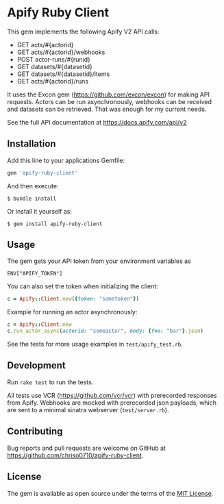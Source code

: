 # Apify Ruby Client

This gem implements the following Apify V2 API calls:

* GET acts/#{actorid}
* GET acts/#{actorid}/webhooks
* POST actor-runs/#{runid}
* GET datasets/#{datasetid}
* GET datasets/#{datasetid}/items
* GET acts/#{actorid}/runs

It uses the Excon gem (https://github.com/excon/excon) for making API requests.
Actors can be run asynchronously, webhooks can be received and datasets can be retrieved.
That was enough for my current needs.

See the full API documentation at https://docs.apify.com/api/v2

## Installation

Add this line to your applications Gemfile:

```ruby
gem 'apify-ruby-client'
```

And then execute:

    $ bundle install

Or install it yourself as:

    $ gem install apify-ruby-client

## Usage

The gem gets your API token from your environment variables as

    ENV["APIFY_TOKEN"]

You can also set the token when initializing the client:

```ruby
c = Apify::Client.new({token: "sometoken"})
```

Example for running an actor asynchronously:

```ruby
c = Apify::Client.new
c.run_actor_async(actorid: "someactor", body: {foo: "bar"}.json)
```

See the tests for more usage examples in ```test/apify_test.rb```.

## Development

Run ```rake test``` to run the tests. 

All tests use VCR (https://github.com/vcr/vcr) with prerecorded responses from Apify.
Webhooks are mocked with prerecorded json payloads, which are sent to a minimal sinatra webserver (```test/server.rb```). 

## Contributing

Bug reports and pull requests are welcome on GitHub at https://github.com/chriso0710/apify-ruby-client.

## License

The gem is available as open source under the terms of the [MIT License](https://opensource.org/licenses/MIT).
